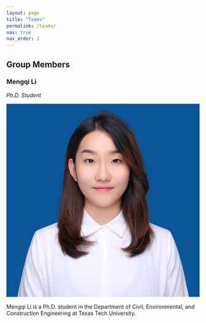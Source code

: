 ```yaml
---
layout: page
title: "Teams"
permalink: /teams/
nav: true
nav_order: 3
---
```


## Group Members

### Mengqi Li

_Ph.D. Student_

![Mengqi Li](/assets/img/mengqi_li.jpg)

Mengqi Li is a Ph.D. student in the Department of Civil, Environmental, and Construction Engineering at Texas Tech University.
